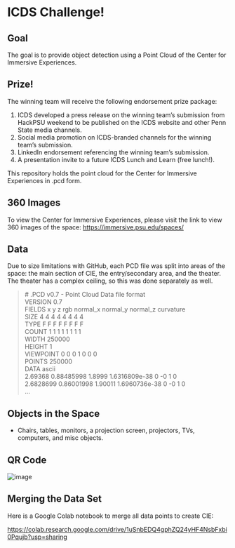 # ICDS Challenge! 
## Goal
The goal is to provide object detection using a Point Cloud of the Center for Immersive Experiences. 
## Prize! 
The winning team will receive the following endorsement prize package:​
1. ICDS developed a press release on the winning team’s submission from HackPSU weekend to be published on the ICDS website and other Penn State media channels.​
1. Social media promotion on ICDS-branded channels for the winning team’s submission. ​
1. LinkedIn endorsement referencing the winning team’s submission.​
1. A presentation invite to a future ICDS Lunch and Learn (free lunch!).

This repository holds the point cloud for the Center for Immersive Experiences in .pcd form. 
## 360 Images
To view the Center for Immersive Experiences, please visit the link to view 360 images of the space: https://immersive.psu.edu/spaces/ 
## Data
Due to size limitations with GitHub, each PCD file was split into areas of the space: the main section of CIE, the entry/secondary area, and the theater. The theater has a complex ceiling, so this was done separately as well.  

> \# .PCD v0.7 - Point Cloud Data file format\
VERSION 0.7\
FIELDS x y z rgb normal_x normal_y normal_z curvature\
SIZE 4 4 4 4 4 4 4 4\
TYPE F F F F F F F F\
COUNT 1 1 1 1 1 1 1 1\
WIDTH 250000\
HEIGHT 1\
VIEWPOINT 0 0 0 1 0 0 0\
POINTS 250000\
DATA ascii\
2.69368 0.88485998 1.8999 1.6316809e-38 0 -0 1 0\
2.6828699 0.86001998 1.90011 1.6960736e-38 0 -0 1 0\
...
## Objects in the Space
* Chairs, tables, monitors, a projection screen, projectors, TVs, computers, and misc objects.

## QR Code
![image](https://github.com/user-attachments/assets/3d6e905f-1e80-4aa7-bd2d-988b780a9184)

## Merging the Data Set

Here is a Google Colab notebook to merge all data points to create CIE: 

https://colab.research.google.com/drive/1uSnbEDQ4gphZQ24yHF4NsbFxbi0Pqujb?usp=sharing 
